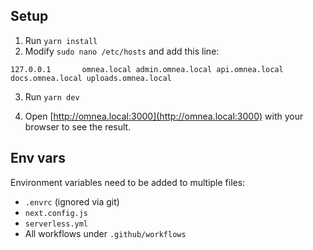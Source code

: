 ## Setup

1) Run `yarn install`
2) Modify `sudo nano /etc/hosts` and add this line:

```
127.0.0.1       omnea.local admin.omnea.local api.omnea.local docs.omnea.local uploads.omnea.local
```

3) Run `yarn dev`

4) Open [http://omnea.local:3000](http://omnea.local:3000) with your browser to see the result.

## Env vars

Environment variables need to be added to multiple files:
- `.envrc` (ignored via git)
- `next.config.js`
- `serverless.yml`
- All workflows under `.github/workflows`



